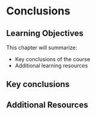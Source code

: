 
# Conclusions



## Learning Objectives

This chapter will summarize:

- Key conclusions of the course
- Additional learning resources

## Key conclusions 


## Additional Resources


